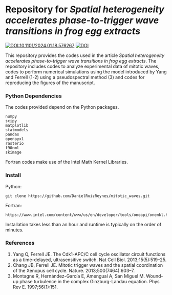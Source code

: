 # Repository for *Spatial heterogeneity accelerates phase-to-trigger wave transitions in frog egg extracts*

[![DOI:10.1101/2024.01.18.576267](http://img.shields.io/badge/DOI-10.1101/2024.01.18.576267-000000.svg)](https://doi.org/10.1101/2024.01.18.576267) [![DOI](https://zenodo.org/badge/DOI/10.5281/zenodo.10583185.svg)](https://doi.org/10.5281/zenodo.10583185)

This repository provides the codes used in the article *Spatial heterogeneity accelerates phase-to-trigger wave transitions in frog egg extracts*. The repository includes codes to analyze experimental data of mitotic waves, codes to perform numerical simulations using the model introduced by Yang and Ferrell (1-2) using a pseudospectral method (3) and codes for reproducing the figures of the manuscript.

### Python Dependencies
The codes provided depend on the Python packages.

```
numpy
scipy
matplotlib
statmodels
pandas
openpyxl
rasterio
f90nml
skimage
```
Fortran codes make use of the Intel Math Kernel Libraries.

### Install
Python:
```
git clone https://github.com/DanielRuizReynes/mitotic_waves.git
```
Fortran:
```
https://www.intel.com/content/www/us/en/developer/tools/oneapi/onemkl.html
```
Installation takes less than an hour and runtime is typically on the order of minutes.

### References
1. Yang Q, Ferrell JE. The Cdk1-APC/C cell cycle oscillator circuit functions as a time-delayed, ultrasensitive switch. Nat Cell Biol. 2013;15(5):519–25. 
2. Chang JB, Ferrell JE. Mitotic trigger waves and the spatial coordination of the Xenopus cell cycle. Nature. 2013;500(7464):603–7.
3. Montagne R, Hernández-García E, Amengual A, San Miguel M. Wound-up phase turbulence in the complex Ginzburg-Landau equation. Phys Rev E. 1997;56(1):151.
